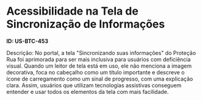 # Acessibilidade na Tela de Sincronização de Informações

**ID: US-BTC-453**

Descrição: No portal, a tela "Sincronizando suas informações" do Proteção Rua foi aprimorada para ser mais inclusiva para usuários com deficiência visual. Quando um leitor de tela está em uso, ele não menciona a imagem decorativa, foca no cabeçalho como um título importante e descreve o ícone de carregamento como um sinal de progresso, com uma explicação clara. Assim, usuários que utilizam tecnologias assistivas conseguem entender e usar todos os elementos da tela com mais facilidade.